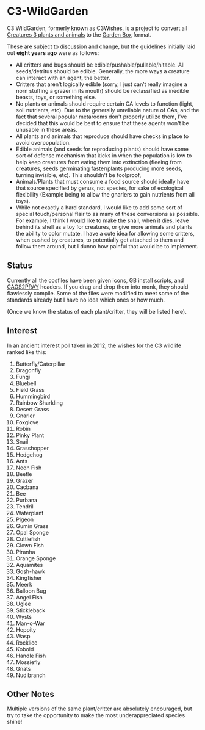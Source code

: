 # C3-WildGarden
C3 WildGarden, formerly known as C3Wishes, is a project to convert all [Creatures 3 plants and animals](https://creatures.wiki/Category:C3_Official_Ecology) to the [Garden Box](https://www.youtube.com/watch?v=H8GlvEesCyc) format.

These are subject to discussion and change, but the guidelines initially laid out **eight years ago** were as follows:

* All critters and bugs should be edible/pushable/pullable/hitable. All seeds/detritus should be edible. Generally, the more ways a creature can interact with an agent, the better.
* Critters that aren’t logically edible (sorry, I just can’t really imagine a norn stuffing a grazer in its mouth) should be reclassified as inedible beasts, toys, or something else.
* No plants or animals should require certain CA levels to function (light, soil nutrients, etc). Due to the generally unreliable nature of CAs, and the fact that several popular metarooms don't properly utilize them, I've decided that this would be best to ensure that these agents won't be unusable in these areas.
* All plants and animals that reproduce should have checks in place to avoid overpopulation.
* Edible animals (and seeds for reproducing plants) should have some sort of defense mechanism that kicks in when the population is low to help keep creatures from eating them into extinction (fleeing from creatures, seeds germinating faster/plants producing more seeds, turning invisible, etc). This shouldn't be foolproof, 
* Animals/Plants that must consume a food source should ideally have that source specified by genus, not species, for sake of ecological flexibility (Example being to allow the gnarlers to gain nutrients from all toys).
* While not exactly a hard standard, I would like to add some sort of special touch/personal flair to as many of these conversions as possible. For example, I think I would like to make the snail, when it dies, leave behind its shell as a toy for creatures, or give more animals and plants the ability to color mutate. I have a cute idea for allowing some critters, when pushed by creatures, to potentially get attached to them and follow them around, but I dunno how painful that would be to implement.

## Status
Currently all the cosfiles have been given icons, GB install scripts, and [CAOS2PRAY](https://creatures.wiki/CAOS2PRAY) headers. If you drag and drop them into monk, they should flawlessly compile. Some of the files were modified to meet some of the standards already but I have no idea which ones or how much.

(Once we know the status of each plant/critter, they will be listed here).

## Interest
In an ancient interest poll taken in 2012, the wishes for the C3 wildlife ranked like this:

1. Butterfly/Caterpillar
1. Dragonfly
1. Fungi
1. Bluebell
1. Field Grass
1. Hummingbird
1. Rainbow Sharkling
1. Desert Grass
1. Gnarler
1. Foxglove
1. Robin
1. Pinky Plant
1. Snail
1. Grasshopper
1. Hedgehog
1. Ants
1. Neon Fish
1. Beetle
1. Grazer
1. Cacbana
1. Bee
1. Purbana
1. Tendril
1. Waterplant
1. Pigeon
1. Gumin Grass
1. Opal Sponge
1. Cuttlefish
1. Clown Fish
1. Piranha
1. Orange Sponge
1. Aquamites
1. Gosh-hawk
1. Kingfisher
1. Meerk
1. Balloon Bug
1. Angel Fish
1. Uglee
1. Stickleback
1. Wysts
1. Man-o-War
1. Hoppity
1. Wasp
1. Rocklice
1. Kobold
1. Handle Fish
1. Mossiefly
1. Gnats
1. Nudibranch

## Other Notes 

Multiple versions of the same plant/critter are absolutely encouraged, but try to take the opportunity to make the most underappreciated species shine!
